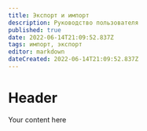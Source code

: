 ```yaml
---
title: Экспорт и импорт
description: Руководство пользователя
published: true
date: 2022-06-14T21:09:52.837Z
tags: импорт, экспорт
editor: markdown
dateCreated: 2022-06-14T21:09:52.837Z
---
```


# Header
Your content here